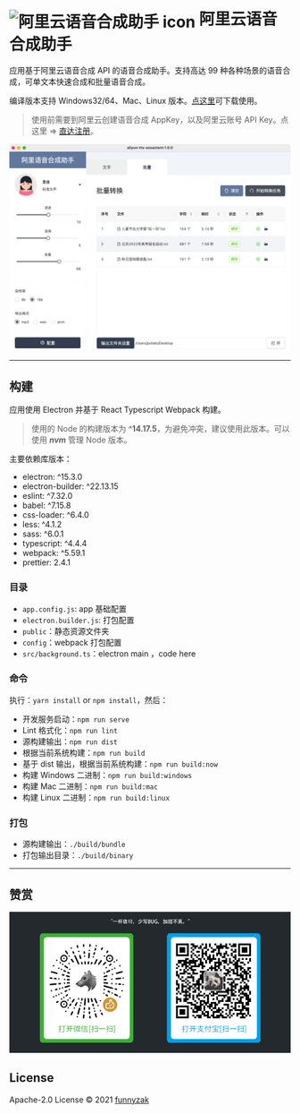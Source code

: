# <img src="https://raw.githubusercontent.com/funnyzak/aliyun-tts-assastant/master/public/icon/256x256.png" width="60px" align="center" alt="阿里云语音合成助手 icon"> 阿里云语音合成助手

应用基于阿里云语音合成 API 的语音合成助手。支持高达 99 种各种场景的语音合成，可单文本快速合成和批量语音合成。

编译版本支持 Windows32/64、Mac、Linux 版本。[点这里](https://github.com/funnyzak/aliyun-tts-assastant/releases)可下载使用。

> 使用前需要到阿里云创建语音合成 AppKey，以及阿里云账号 API Key。点这里 => [直达注册](https://ai.aliyun.com/nls/tts)。

![批量合成](./public/_docs/assets/img/5_batch_success.png)

---

## 构建

应用使用 Electron 并基于 React Typescript Webpack 构建。

> 使用的 Node 的构建版本为 **^14.17.5**，为避免冲突，建议使用此版本。可以使用 **_nvm_** 管理 Node 版本。

主要依赖库版本：

- electron: ^15.3.0
- electron-builder: ^22.13.15
- eslint: ^7.32.0
- babel: ^7.15.8
- css-loader: ^6.4.0
- less: ^4.1.2
- sass: ^6.0.1
- typescript: ^4.4.4
- webpack: ^5.59.1
- prettier: 2.4.1

### 目录

- `app.config.js`: app 基础配置
- `electron.builder.js`: 打包配置
- `public`：静态资源文件夹
- `config`：webpack 打包配置
- `src/background.ts`：electron main ，code here

### 命令

执行：`yarn install` or `npm install`，然后：

- 开发服务启动：`npm run serve`
- Lint 格式化：`npm run lint`
- 源构建输出：`npm run dist`
- 根据当前系统构建：`npm run build`
- 基于 dist 输出，根据当前系统构建：`npm run build:now`
- 构建 Windows 二进制：`npm run build:windows`
- 构建 Mac 二进制：`npm run build:mac`
- 构建 Linux 二进制：`npm run build:linux`

### 打包

- 源构建输出：`./build/bundle`
- 打包输出目录：`./build/binary`

---

## 赞赏

![赞赏支持](./public/_docs/assets/img/coffee.png)

## License

Apache-2.0 License © 2021 [funnyzak](https://github.com/funnyzak)
